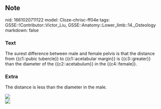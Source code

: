 ## Note
nid: 1661020711122
model: Cloze-chrisc-ff04e
tags: GSSE::!Contributor::Victor_Liu, GSSE::Anatomy::Lower_limb::14._Osteology
markdown: false

### Text
The surest difference between male and female pelvis is that the distance from {{c1::pubic tubercle}} to {{c1::acetabular margin}} is {{c3::greater}} than the diameter of the {{c2::acetabulum}} in the {{c4::female}}.

### Extra
The distance is less than the diameter in the male.
<div><img src="jcdr-11-AC13-g001.jpg"></div>
<div><img src="jcdr-11-AC13-g003.jpg"></div>
